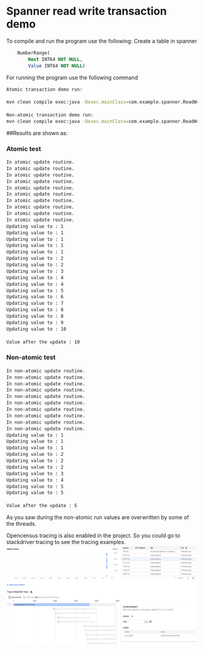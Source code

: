 # Spanner read write transaction demo
To compile and run the program use the following:
Create a table in spanner 
```sql
    NumberRange(
        Next INT64 NOT NULL, 
        Value INT64 NOT NULL)
```
For running the program use the following command
```sh
Atomic transaction demo run:

mvn clean compile exec:java -Dexec.mainClass=com.example.spanner.ReadWriteTransactionMultiThreadTest -Dexec.args="demo test atomic 10" -Dexec.cleanupDaemonThreads=false

Non-atomic transaction demo run:
mvn clean compile exec:java -Dexec.mainClass=com.example.spanner.ReadWriteTransactionMultiThreadTest -Dexec.args="demo test nonatomic 10" -Dexec.cleanupDaemonThreads=false
```

##Results are shown as:

### Atomic test
```sh
In atomic update routine.
In atomic update routine.
In atomic update routine.
In atomic update routine.
In atomic update routine.
In atomic update routine.
In atomic update routine.
In atomic update routine.
In atomic update routine.
In atomic update routine.
Updating value to : 1
Updating value to : 1
Updating value to : 1
Updating value to : 1
Updating value to : 1
Updating value to : 2
Updating value to : 2
Updating value to : 3
Updating value to : 4
Updating value to : 4
Updating value to : 5
Updating value to : 6
Updating value to : 7
Updating value to : 8
Updating value to : 8
Updating value to : 9
Updating value to : 10

Value after the update : 10
```
### Non-atomic test
```sh
In non-atomic update routine.
In non-atomic update routine.
In non-atomic update routine.
In non-atomic update routine.
In non-atomic update routine.
In non-atomic update routine.
In non-atomic update routine.
In non-atomic update routine.
In non-atomic update routine.
In non-atomic update routine.
Updating value to : 1
Updating value to : 1
Updating value to : 1
Updating value to : 2
Updating value to : 2
Updating value to : 2
Updating value to : 3
Updating value to : 4
Updating value to : 5
Updating value to : 5

Value after the update : 5
```
As you saw during the non-atomic run values are overwritten by some of the threads.

Opencensus tracing is also enabled in the project. So you could go to stackdriver tracing to see the tracing examples.
![Tracing screenshot](./images/trace.png)

 
